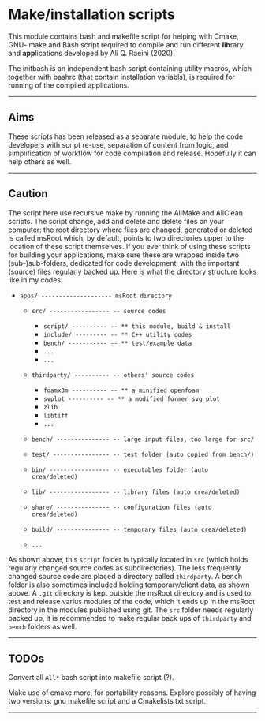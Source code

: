 # Make/installation scripts

This module contains bash and makefile script for helping with Cmake, 
GNU- make and Bash script required to compile and run different 
**lib**rary and **app**lications developed by Ali Q. Raeini (2020).  

The initbash is an independent bash script containing utility macros, 
which together with bashrc (that contain installation variabls), is 
required for running of the compiled applications.

---------

## Aims 

These scripts has been released as a separate module, to help 
the code developers with script re-use, separation of content from 
logic, and simplification of workflow for code compilation and release. 
Hopefully it can help others as well.

---------

##  Caution

The script here use recursive make by running the AllMake and AllClean 
scripts. The script change, add and delete and delete files on your 
computer: the root directory where files are changed, generated or 
deleted is called msRoot which, by default, points to two directories 
upper to the location of these script themselves.  If you ever think of 
using these scripts for building your applications, make sure these are 
wrapped inside two (sub-)sub-folders, dedicated for code development, 
with the important (source) files regularly backed up.  Here is what 
the directory structure looks like in my codes:


- `apps/ -------------------- msRoot directory`

    - `src/ ----------------- -- source codes`
        * `script/ ---------- -- ** this module, build & install`
        * `include/ --------- -- ** C++ utility codes`
        * `bench/ ----------- -- ** test/example data`
        * `...`
        * `...`
        
    - `thirdparty/ ---------- -- others' source codes`
        * `foamx3m ---------- -- ** a minified openfoam `
        * `svplot ---------- -- ** a modified former svg_plot`
        * `zlib`
        * `libtiff`
        * `...`

    - `bench/ --------------- -- large input files, too large for src/`
    - `test/ ---------------- -- test folder (auto copied from bench/)`
    - `bin/ ----------------- -- executables folder (auto crea/deleted)`
    - `lib/ ----------------- -- library files (auto crea/deleted)`
    - `share/ --------------- -- configuration files (auto crea/deleted)`
    - `build/ --------------- -- temporary files (auto crea/deleted)`
    - `...`


As shown above, this `script` folder is typically located in `src` 
(which holds regularly changed source codes as subdirectories). The 
less frequently changed source code are placed a directory called 
`thirdparty`.  A bench folder is also sometimes included holding 
temporary/client data, as shown above.  A `.git` directory is kept 
outside the msRoot directory and is used to test and release varius 
modules of the code, which it ends up in the msRoot directory in the 
modules published using git.  The `src` folder needs regularly backed 
up, it is recommended to make regular back ups of `thirdparty` and 
`bench` folders as well.


---------

## TODOs

Convert all `All*` bash script into makefile script (?).

Make use of cmake more, for portability reasons. Explore possibly 
of having two versions: gnu makefile script and a Cmakelists.txt script.

---------

[include/]:(sdfsfdsf)
